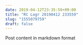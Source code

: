 ```yaml
---
date: 2019-04-12T23:35:59+09:00
title: "RC Logr 20190412 233559"
slug: "1555079759"
draft: false
---
```


Post content in markdown format
